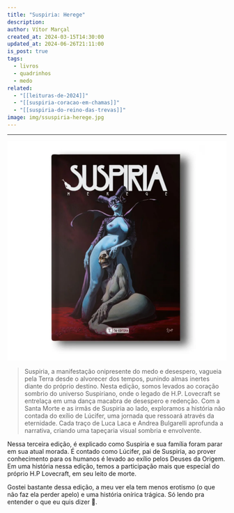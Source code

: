 ```yaml
---
title: "Suspiria: Herege"
description: 
author: Vítor Marçal
created_at: 2024-03-15T14:30:00
updated_at: 2024-06-26T21:11:00
is_post: true
tags:
  - livros
  - quadrinhos
  - medo
related:
  - "[[leituras-de-2024]]"
  - "[[suspiria-coracao-em-chamas]]"
  - "[[suspiria-do-reino-das-trevas]]"
image: img/ssuspiria-herege.jpg
---
```

----

![suspiria-do-reino-das-trevas](img/suspiria-herege.jpg)

> Suspiria, a manifestação onipresente do medo e desespero, vagueia pela Terra desde o alvorecer dos tempos, punindo almas inertes diante do próprio destino. Nesta edição, somos levados ao coração sombrio do universo Suspiriano, onde o legado de H.P. Lovecraft se entrelaça em uma dança macabra de desespero e redenção. Com a Santa Morte e as irmãs de Suspiria ao lado, exploramos a história não contada do exílio de Lúcifer, uma jornada que ressoará através da eternidade. Cada traço de Luca Laca e Andrea Bulgarelli aprofunda a narrativa, criando uma tapeçaria visual sombria e envolvente.

Nessa terceira edição, é explicado como Suspiria e sua família foram parar em sua atual morada. É contado como Lúcifer, pai de Suspiria, ao prover conhecimento para os humanos é levado ao exílio pelos Deuses da Origem. Em uma história nessa edição, temos a participação mais que especial do próprio H.P Lovecraft, em seu leito de morte. 

Gostei bastante dessa edição, a meu ver ela tem menos erotismo (o que não faz ela perder apelo) e uma história onírica trágica. Só lendo pra entender o que eu quis dizer 🙂. 